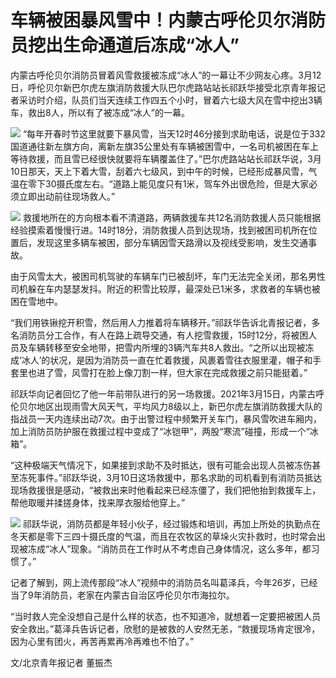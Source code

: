 # 车辆被困暴风雪中！内蒙古呼伦贝尔消防员挖出生命通道后冻成“冰人”

内蒙古呼伦贝尔消防员冒着风雪救援被冻成“冰人”的一幕让不少网友心疼。3月12日，呼伦贝尔新巴尔虎左旗消防救援大队巴尔虎路站站长祁跃华接受北京青年报记者采访时介绍，队员们当天连续工作四五个小时，冒着六七级大风在雪中挖出3辆车，救出8人，所以有了被冻成“冰人”的一幕。

![](https://inews.gtimg.com/om_bt/OcQEHHVezSyUGDlJfpo_agi7Coeu_3Ss8NWV3LC-98gfkAA/1000)
“每年开春时节这里就要下暴风雪，当天12时46分接到求助电话，说是位于332国道通往新左旗方向，离新左旗35公里处有车辆被困雪中，一名司机被困在车上等待救援，而且雪已经很快就要将车辆覆盖住了。”巴尔虎路站站长祁跃华说，3月10日那天，天上下着大雪，刮着六七级风，到中午的时候，已经形成暴风雪，气温在零下30摄氏度左右。“道路上能见度只有1米，驾车外出很危险，但是大家必须立即出动前往现场救人。”

![](https://inews.gtimg.com/om_bt/OlH41bpw_3rbq3sezKpZBbiSNfQxvw8wqeumVc0BOG39cAA/1000)
救援地所在的方向根本看不清道路，两辆救援车共12名消防救援人员只能根据经验摸索着慢慢行进。14时18分，消防救援人员到达现场，找到被困司机所在位置后，发现这里多辆车被困，部分车辆因雪天路滑以及视线受影响，发生交通事故。

由于风雪太大，被困司机驾驶的车辆车门已被刮坏，车门无法完全关闭，那名男性司机躲在车内瑟瑟发抖。附近的积雪比较厚，最深处已1米多，求救者的车辆也被困在雪地中。

“我们用铁锹挖开积雪，然后用人力推着将车辆移开。”祁跃华告诉北青报记者，多名消防员分工合作，有人在路上疏导交通，有人挖雪救援，15时12分，将被困人员及车辆转移至安全地带，把雪内所埋的3辆汽车共8人救出。“之所以出现被冻成‘冰人’的状况，是因为消防员一直在忙着救援，风裹着雪往衣服里灌，帽子和手套里也进了雪，风雪打在脸上像刀割一样，但大家在完成救援之前只能挺着。”

祁跃华向记者回忆了他一年前带队进行的另一场救援。2021年3月15日，内蒙古呼伦贝尔地区出现雨雪大风天气，平均风力8级以上，新巴尔虎左旗消防救援大队的指战员一天内连续出动7次。由于出警过程中频繁开关车门，暴风雪吹进车厢内，加上消防员防护服在救援过程中变成了“冰铠甲”，两股“寒流”碰撞，形成一个“冰箱”。

“这种极端天气情况下，如果接到求助不及时抵达，很有可能会出现人员被冻伤甚至冻死事件。”祁跃华说，3月10日这场救援中，那名求助的司机看到有消防员抵达现场救援很是感动，“被救出来时他看起来已经冻僵了，我们把他抬到救援车上，帮他取暖并揉搓身体，找来厚衣服给他穿上。”

![](https://inews.gtimg.com/om_bt/OwiTHMLf5MC56j5O6q0Fe2fT7Nj38yZByELBlnRJpBMTwAA/1000)
祁跃华说，消防员都是年轻小伙子，经过锻炼和培训，再加上所处的执勤点在冬天都是零下三四十摄氏度的气温，而且在农牧区的草垛火灾扑救时，也时常会出现被冻成“冰人”现象。“消防员在工作时从不考虑自己身体情况，这么多年，都习惯了。”

记者了解到，网上流传那段“冰人”视频中的消防员名叫葛泽兵，今年26岁，已经当了9年消防员，老家在内蒙古自治区呼伦贝尔市海拉尔。

“当时救人完全没想自己是什么样的状态，也不知道冷，就想着一定要把被困人员安全救出。”葛泽兵告诉记者，欣慰的是被救的人安然无恙，“救援现场肯定很冷，因为心里有团火，再苦再累再冷再难也不怕了。”

文/北京青年报记者 董振杰

